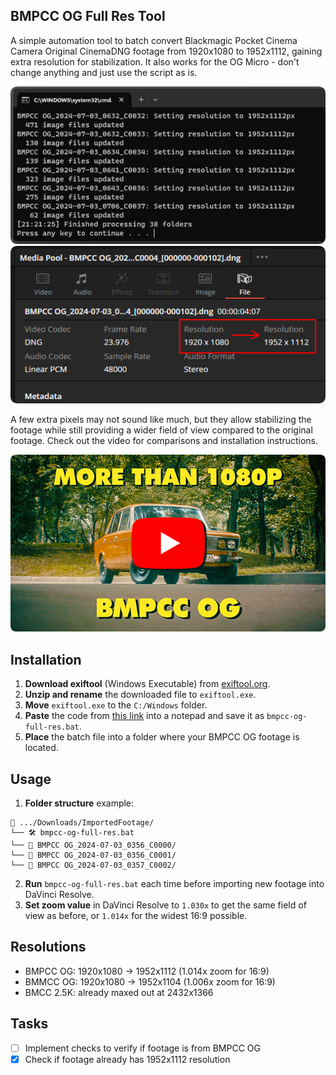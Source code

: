 ## BMPCC OG Full Res Tool

A simple automation tool to batch convert Blackmagic Pocket Cinema Camera Original CinemaDNG footage from 1920x1080 to 1952x1112, gaining extra resolution for stabilization. It also works for the OG Micro - don't change anything and just use the script as is.

![Command line](src/readme0-cmd.png) ![Resolution](src/readme1-resolution.png)

A few extra pixels may not sound like much, but they allow stabilizing the footage while still providing a wider field of view compared to the original footage. Check out the video for comparisons and installation instructions.

[![Guide Video](src/readme2-thumbnail.png)](https://www.youtube.com/watch?v=lVFtVLCurk4)

## Installation

1. **Download exiftool** (Windows Executable) from [exiftool.org](https://exiftool.org/).
2. **Unzip and rename** the downloaded file to `exiftool.exe`.
3. **Move** `exiftool.exe` to the `C:/Windows` folder.
4. **Paste** the code from <a href="https://github.com/Eloren1/bmpcc-og-full-res/raw/main/bmpcc-og-full-res.bat">this link</a> into a notepad and save it as `bmpcc-og-full-res.bat`.
5. **Place** the batch file into a folder where your BMPCC OG footage is located.

## Usage

1. **Folder structure** example:

```
📂 .../Downloads/ImportedFootage/
└── 🛠️ bmpcc-og-full-res.bat
└── 📂 BMPCC OG_2024-07-03_0356_C0000/
└── 📂 BMPCC OG_2024-07-03_0356_C0001/
└── 📂 BMPCC OG_2024-07-03_0357_C0002/
```

2. **Run** `bmpcc-og-full-res.bat` each time before importing new footage into DaVinci Resolve.
3. **Set zoom value** in DaVinci Resolve to `1.030x` to get the same field of view as before, or `1.014x` for the widest 16:9 possible.

## Resolutions

- BMPCC OG: 1920x1080 → 1952x1112 (1.014x zoom for 16:9)
- BMMCC OG: 1920x1080 → 1952x1104 (1.006x zoom for 16:9)
- BMCC 2.5K: already maxed out at 2432x1366

## Tasks

- [ ] Implement checks to verify if footage is from BMPCC OG
- [x] Check if footage already has 1952x1112 resolution
